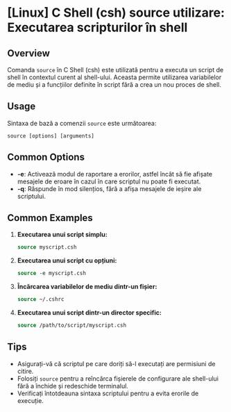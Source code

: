# [Linux] C Shell (csh) source utilizare: Executarea scripturilor în shell

## Overview
Comanda `source` în C Shell (csh) este utilizată pentru a executa un script de shell în contextul curent al shell-ului. Aceasta permite utilizarea variabilelor de mediu și a funcțiilor definite în script fără a crea un nou proces de shell.

## Usage
Sintaxa de bază a comenzii `source` este următoarea:

```
source [options] [arguments]
```

## Common Options
- **-e**: Activează modul de raportare a erorilor, astfel încât să fie afișate mesajele de eroare în cazul în care scriptul nu poate fi executat.
- **-q**: Răspunde în mod silențios, fără a afișa mesajele de ieșire ale scriptului.

## Common Examples
1. **Executarea unui script simplu:**
   ```csh
   source myscript.csh
   ```

2. **Executarea unui script cu opțiuni:**
   ```csh
   source -e myscript.csh
   ```

3. **Încărcarea variabilelor de mediu dintr-un fișier:**
   ```csh
   source ~/.cshrc
   ```

4. **Executarea unui script dintr-un director specific:**
   ```csh
   source /path/to/script/myscript.csh
   ```

## Tips
- Asigurați-vă că scriptul pe care doriți să-l executați are permisiuni de citire.
- Folosiți `source` pentru a reîncărca fișierele de configurare ale shell-ului fără a închide și redeschide terminalul.
- Verificați întotdeauna sintaxa scriptului pentru a evita erorile de execuție.